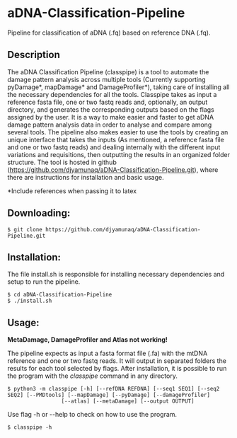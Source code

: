 # aDNA-Classification-Pipeline
Pipeline for classification of aDNA (.fq) based on reference DNA (.fq). 

## Description
The aDNA Classification Pipeline (classpipe) is a tool to automate the damage pattern analysis across multiple tools (Currently supporting pyDamage*, mapDamage* and DamageProfiler*), taking care of installing all the necessary dependencies for all the tools. 
Classpipe takes as input a reference fasta file, one or two fastq reads and, optionally, an output directory, and generates the corresponding outputs based on the flags assigned by the user. It is a way to make easier and faster to get aDNA damage pattern analysis data in order to analyse and compare among several tools.
The pipeline also makes easier to use the tools by creating an unique interface that takes the inputs (As mentioned, a reference fasta file and one or two fastq reads) and dealing internally with the different input variations and requisitions, then outputting the results in an organized folder structure.
The tool is hosted in github (https://github.com/djyamunaq/aDNA-Classification-Pipeline.git), where there are instructions for installation and basic usage.

*Include references when passing it to latex

## Downloading:
```
$ git clone https://github.com/djyamunaq/aDNA-Classification-Pipeline.git
```

## Installation:
The file install.sh is responsible for installing necessary dependencies and setup to run the pipeline.
```
$ cd aDNA-Classification-Pipeline
$ ./install.sh
```

## Usage:
**MetaDamage, DamageProfiler and Atlas not working!**

The pipeline expects as input a fasta format file (.fa) with the mtDNA reference and one or two fastq reads. It will output in separated folders the results for each tool selected by flags.
After installation, it is possible to run the program with the *classpipe* command in any directory.
```
$ python3 -m classpipe [-h] [--refDNA REFDNA] [--seq1 SEQ1] [--seq2 SEQ2] [--PMDtools] [--mapDamage] [--pyDamage] [--damageProfiler]
                 [--atlas] [--metaDamage] [--output OUTPUT]
```
Use flag -h or --help to check on how to use the program.
```
$ classpipe -h
```